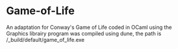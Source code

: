 # Game-of-Life
An adaptation for Conway's Game of Life coded in OCaml using the Graphics librairy
program was compiled using dune, the path is /_build/default/game_of_life.exe
